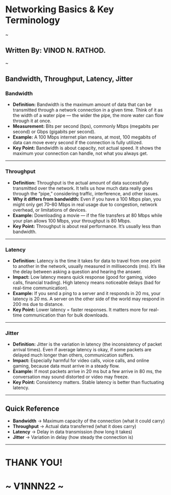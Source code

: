 # Networking Basics & Key Terminology
~
## Written By: VINOD N. RATHOD.
~

## Bandwidth, Throughput, Latency, Jitter

### Bandwidth
- **Definition:** Bandwidth is the maximum amount of data that can be transmitted through a network connection in a given time. Think of it as the width of a water pipe — the wider the pipe, the more water can flow through it at once.  
- **Measurement:** Bits per second (bps), commonly Mbps (megabits per second) or Gbps (gigabits per second).  
- **Example:** A 100 Mbps internet plan means, at most, 100 megabits of data can move every second if the connection is fully utilized.  
- **Key Point:** Bandwidth is about capacity, not actual speed. It shows the maximum your connection can handle, not what you always get.  

---

### Throughput
- **Definition:** Throughput is the actual amount of data successfully transmitted over the network. It tells us how much data really goes through the “pipe,” considering traffic, interference, and other issues.  
- **Why it differs from bandwidth:** Even if you have a 100 Mbps plan, you might only get 70–80 Mbps in real usage due to congestion, network overhead, or limitations of devices.  
- **Example:** Downloading a movie — if the file transfers at 80 Mbps while your plan allows 100 Mbps, your throughput is 80 Mbps.  
- **Key Point:** Throughput is about real performance. It’s usually less than bandwidth.  

---

### Latency
- **Definition:** Latency is the time it takes for data to travel from one point to another in the network, usually measured in milliseconds (ms). It’s like the delay between asking a question and hearing the answer.  
- **Impact:** Low latency means quick response (good for gaming, video calls, financial trading). High latency means noticeable delays (bad for real-time communication).  
- **Example:** If you send a ping to a server and it responds in 20 ms, your latency is 20 ms. A server on the other side of the world may respond in 200 ms due to distance.  
- **Key Point:** Lower latency = faster responses. It matters more for real-time communication than for bulk downloads.  

---

### Jitter
- **Definition:** Jitter is the variation in latency (the inconsistency of packet arrival times). Even if average latency is okay, if some packets are delayed much longer than others, communication suffers.  
- **Impact:** Especially harmful for video calls, voice calls, and online gaming, because data must arrive in a steady flow.  
- **Example:** If most packets arrive in 20 ms but a few arrive in 80 ms, the conversation may sound distorted or video may freeze.  
- **Key Point:** Consistency matters. Stable latency is better than fluctuating latency.  

---

## Quick Reference
- **Bandwidth** → Maximum capacity of the connection (what it could carry)  
- **Throughput** → Actual data transferred (what it does carry)  
- **Latency** → Delay in data transmission (how long it takes)  
- **Jitter** → Variation in delay (how steady the connection is)  

---
# THANK YOU!  
# ~ **V1NNN22** ~
